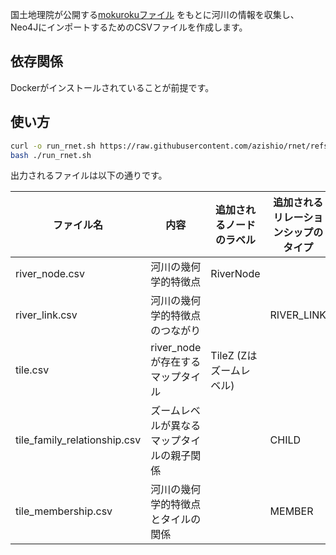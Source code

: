 国土地理院が公開する[mokurokuファイル](https://cyberjapandata.gsi.go.jp/xyz/experimental_rvrcl/mokuroku.csv.gz)
をもとに河川の情報を収集し、Neo4JにインポートするためのCSVファイルを作成します。

## 依存関係

Dockerがインストールされていることが前提です。

## 使い方

```bash
curl -o run_rnet.sh https://raw.githubusercontent.com/azishio/rnet/refs/heads/main/run.sh
bash ./run_rnet.sh
```

出力されるファイルは以下の通りです。

| ファイル名                        | 内容                    | 追加されるノードのラベル     | 追加されるリレーションシップのタイプ |
|------------------------------|-----------------------|------------------|--------------------|
| river_node.csv               | 河川の幾何学的特徴点            | RiverNode        |                    |
| river_link.csv               | 河川の幾何学的特徴点のつながり       |                  | RIVER_LINK         |
| tile.csv                     | river_nodeが存在するマップタイル | TileZ (Zはズームレベル) |                    |
| tile_family_relationship.csv | ズームレベルが異なるマップタイルの親子関係 |                  | CHILD              |
| tile_membership.csv          | 河川の幾何学的特徴点とタイルの関係     |                  | MEMBER             |
